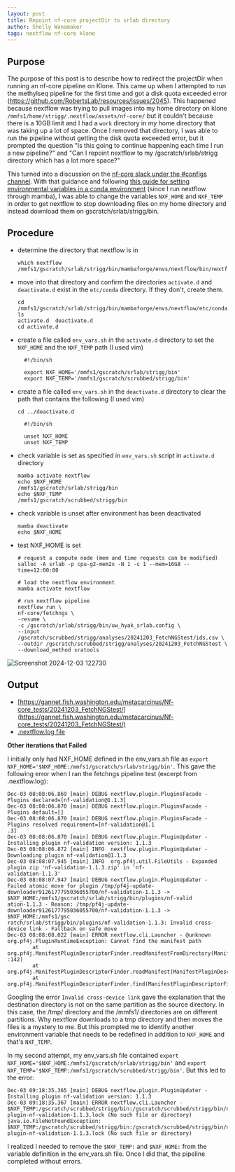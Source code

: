 ```yaml
---
layout: post
title: Repoint nf-core projectDir to srlab directory
author: Shelly Wanamaker
tags: nextflow nf-core klone
---
```


## Purpose
The purpose of this post is to describe how to redirect the projectDir when running an nf-core pipeline on Klone. This came up when I attempted to run the methylseq pipeline for the first time and got a disk quota exceeded error (https://github.com/RobertsLab/resources/issues/2045). This happened because nextflow was trying to pull images into my home directory on klone `/mmfs1/home/strigg/.nextflow/assets/nf-core/` but it couldn't because there is a 10GB limit and I had a `work` directory in my home directory that was taking up a lot of space. Once I removed that directory, I was able to run the pipeline without getting the disk quota exceeded error, but it prompted the question "Is this going to continue happening each time I run a new pipeline?" and "Can I repoint nextflow to my /gscratch/srlab/strigg directory which has a lot more space?"

This turned into a discussion on the [nf-core slack under the #configs channel](https://nfcore.slack.com/archives/CGRTMASKY/p1733234847813229?thread_ts=1649954706.174089&cid=CGRTMASKY). With that guidance and following [this guide for setting environmental variables in a conda environment](https://docs.conda.io/projects/conda/en/latest/user-guide/tasks/manage-environments.html#setting-environment-variables) (since I run nextflow through mamba), I was able to change the variables `NXF_HOME` and `NXF_TEMP` in order to get nextflow to stop downloading files on my home directory and instead download them on gscratch/srlab/strigg/bin.

## Procedure

- determine the directory that nextflow is in

  ```
  which nextflow
  /mmfs1/gscratch/srlab/strigg/bin/mambaforge/envs/nextflow/bin/nextflow
  ```

- move into that directory and confirm the directories `activate.d` and `deactivate.d` exist in the `etc/conda` directory. If they don't, create them.

  ```
  cd /mmfs1/gscratch/srlab/strigg/bin/mambaforge/envs/nextflow/etc/conda/
  ls
  activate.d  deactivate.d
  cd activate.d
  ```

- create a file called `env_vars.sh` in the `activate.d` directory to set the `NXF_HOME` and the `NXF_TEMP` path (I used vim)

  ```
    #!/bin/sh

    export NXF_HOME='/mmfs1/gscratch/srlab/strigg/bin'
    export NXF_TEMP='/mmfs1/gscratch/scrubbed/strigg/bin'
  ```

- create a file called `env_vars.sh` in the `deactivate.d` directory to clear the path that contains the following (I used vim)

  ```
  cd ../deactivate.d
  ```

  ```
    #!/bin/sh

    unset NXF_HOME
    unset NXF_TEMP
  ```

- check variable is set as specified in `env_vars.sh` script in `activate.d` directory

  ```
  mamba activate nextflow
  echo $NXF_HOME
  /mmfs1/gscratch/srlab/strigg/bin
  echo $NXF_TEMP
  /mmfs1/gscratch/scrubbed/strigg/bin
  ```

- check variable is unset after environment has been deactivated

  ```
  mamba deactivate
  echo $NXF_HOME
  ```

- test NXF_HOME is set

  ```
  # request a compute node (mem and time requests can be modified)
  salloc -A srlab -p cpu-g2-mem2x -N 1 -c 1 --mem=16GB --time=12:00:00

  # load the nextflow environment
  mamba activate nextflow

  # run nextflow pipeline
  nextflow run \
  nf-core/fetchngs \
  -resume \
  -c /gscratch/srlab/strigg/bin/uw_hyak_srlab.config \
  --input /gscratch/scrubbed/strigg/analyses/20241203_FetchNGStest/ids.csv \
  --outdir /gscratch/scrubbed/strigg/analyses/20241203_FetchNGStest \
  --download_method sratools
  ```

![Screenshot 2024-12-03 122730](https://github.com/user-attachments/assets/1010bf7f-d731-40bf-9e8b-85754c1cbf0a)


## Output
- [https://gannet.fish.washington.edu/metacarcinus/Nf-core_tests/20241203_FetchNGStest/](https://gannet.fish.washington.edu/metacarcinus/Nf-core_tests/20241203_FetchNGStest/)
- [.nextflow.log file](https://gannet.fish.washington.edu/metacarcinus/Nf-core_tests/20241203_FetchNGStest/.nextflow.log)

**Other iterations that Failed**

I initially only had NXF_HOME defined in the env_vars.sh file as `export NXF_HOME='$NXF_HOME:/mmfs1/gscratch/srlab/strigg/bin'`. This gave the following error when I ran the fetchngs pipeline test (excerpt from .nextflow.log):

```
Dec-03 08:08:06.869 [main] DEBUG nextflow.plugin.PluginsFacade - Plugins declared=[nf-validation@1.1.3]
Dec-03 08:08:06.870 [main] DEBUG nextflow.plugin.PluginsFacade - Plugins default=[]
Dec-03 08:08:06.870 [main] DEBUG nextflow.plugin.PluginsFacade - Plugins resolved requirement=[nf-validation@1.1
.3]
Dec-03 08:08:06.870 [main] DEBUG nextflow.plugin.PluginUpdater - Installing plugin nf-validation version: 1.1.3
Dec-03 08:08:06.872 [main] INFO  nextflow.plugin.PluginUpdater - Downloading plugin nf-validation@1.1.3
Dec-03 08:08:07.945 [main] INFO  org.pf4j.util.FileUtils - Expanded plugin zip 'nf-validation-1.1.3.zip' in 'nf-
validation-1.1.3'
Dec-03 08:08:07.947 [main] DEBUG nextflow.plugin.PluginUpdater - Failed atomic move for plugin /tmp/pf4j-update-
downloader9126177795036055700/nf-validation-1.1.3 -> $NXF_HOME:/mmfs1/gscratch/srlab/strigg/bin/plugins/nf-valid
ation-1.1.3 - Reason: /tmp/pf4j-update-downloader9126177795036055700/nf-validation-1.1.3 -> $NXF_HOME:/mmfs1/gsc
ratch/srlab/strigg/bin/plugins/nf-validation-1.1.3: Invalid cross-device link - Fallback on safe move
Dec-03 08:08:08.022 [main] ERROR nextflow.cli.Launcher - @unknown
org.pf4j.PluginRuntimeException: Cannot find the manifest path
        at org.pf4j.ManifestPluginDescriptorFinder.readManifestFromDirectory(ManifestPluginDescriptorFinder.java
:142)
        at org.pf4j.ManifestPluginDescriptorFinder.readManifest(ManifestPluginDescriptorFinder.java:72)
        at org.pf4j.ManifestPluginDescriptorFinder.find(ManifestPluginDescriptorFinder.java:58)
```

Googling the error `Invalid cross-device link` gave the explanation that the destination directory is not on the same partition as the source directory. In this case, the /tmp/ directory and the /mmfs1/ directories are on different partitions. Why nextflow downloads to a tmp directory and then moves the files is a mystery to me. But this prompted me to identify another environment variable that needs to be redefined in addition to `NXF_HOME` and that's `NXF_TEMP`.

In my second attempt, my env_vars.sh file contained `export NXF_HOME='$NXF_HOME:/mmfs1/gscratch/srlab/strigg/bin'` and `export NXF_TEMP='$NXF_TEMP:/mmfs1/gscratch/scrubbed/strigg/bin'`. But this led to the error:

```
Dec-03 09:18:35.365 [main] DEBUG nextflow.plugin.PluginUpdater - Installing plugin nf-validation version: 1.1.3
Dec-03 09:18:35.367 [main] ERROR nextflow.cli.Launcher - $NXF_TEMP:/gscratch/scrubbed/strigg/bin:/gscratch/scrubbed/strigg/bin/nextflow-plugin-nf-validation-1.1.3.lock (No such file or directory)
java.io.FileNotFoundException: $NXF_TEMP:/gscratch/scrubbed/strigg/bin:/gscratch/scrubbed/strigg/bin/nextflow-plugin-nf-validation-1.1.3.lock (No such file or directory)

```

I realized I needed to remove the `$NXF_TEMP:` and `$NXF_HOME:` from the variable definition in the env_vars.sh file. Once I did that, the pipeline completed without errors.
